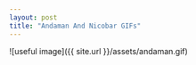 ```yaml
---
layout: post
title: "Andaman And Nicobar GIFs"
---
```

![useful image]({{ site.url }}/assets/andaman.gif)